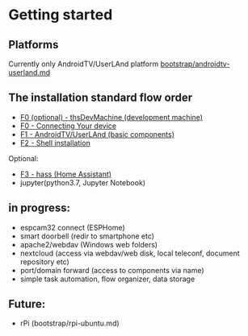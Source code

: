 # Getting started

## Platforms
Currently only AndroidTV/UserLAnd platform [bootstrap/androidtv-userland.md](bootstrap/androidtv-userland.md) 

## The installation standard flow order
- [F0 (optional) - thsDevMachine (development machine)](bootstrap-dev/shell.md)
- [F0 - Connecting Your device](bootstrap/device-connection.md)
- [F1 - AndroidTV/UserLAnd (basic components)](bootstrap/androidtv-userland.md)<!-- https://www.youtube.com/watch?v=SiihcFD1fGI -->
- [F2 - Shell installation](bootstrap/shell.md)<!-- https://www.youtube.com/watch?v=O-TR90wMyCI -->

Optional:
- [F3 - hass (Home Assistant)](https://www.youtube.com/watch?v=QeBshrCm0Bs)
- jupyter(python3.7, Jupyter Notebook)

## in progress:
- espcam32 connect (ESPHome)
- smart doorbell (redir to smartphone etc)
- apache2/webdav (Windows web folders)
- nextcloud (access via webdav/web disk, local teleconf, document repository etc)
- port/domain forward (access to components via name)
- simple task automation, flow organizer, data storage




## Future:
- rPi (bootstrap/rpi-ubuntu.md)

